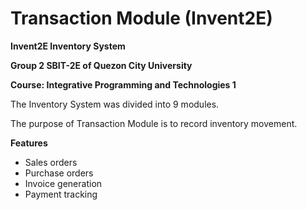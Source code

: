 # Transaction Module (Invent2E)
**Invent2E Inventory System**

**Group 2 SBIT-2E of Quezon City University**

**Course: Integrative Programming and Technologies 1**


The Inventory System was divided into 9 modules.

The purpose of Transaction Module is to record inventory movement.

**Features**
- Sales orders
- Purchase orders
- Invoice generation
- Payment tracking
